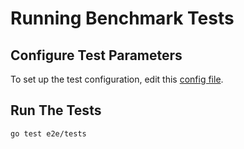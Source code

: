 # Running Benchmark Tests

## Configure Test Parameters
To set up the test configuration, edit this [config file](../config.yaml). 

## Run The Tests

```shell
go test e2e/tests
```


